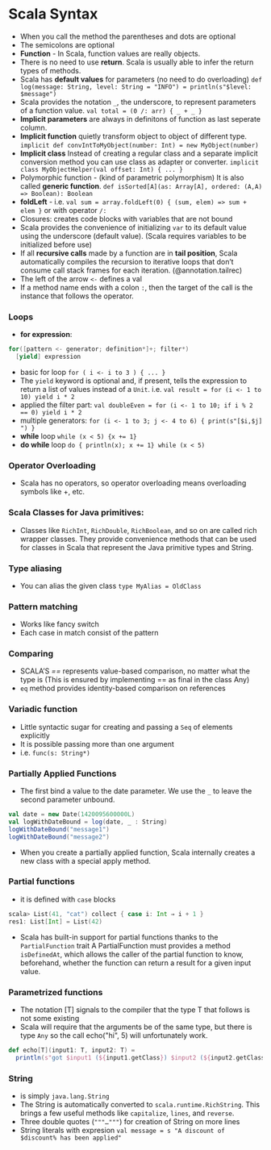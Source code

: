 Scala Syntax
==============

- When you call the method the parentheses and dots are optional
- The semicolons are optional 
- **Function** - In Scala, function values are really objects.
- There is no need to use **return**. Scala is usually able to infer the return types of methods.
- Scala has **default values** for parameters (no need to do overloading)
`def log(message: String, level: String = "INFO") = println(s"$level: $message")`
- Scala provides the notation `_`, the underscore, to represent parameters of a function value. `val total = (0 /: arr) { _ + _ }`
- **Implicit parameters** are always in definitons of function as last seperate column.
- **Implicit function** quietly transform object to object of different type. `implicit def convIntToMyObject(number: Int) = new MyObject(number)`
- **Implicit class** Instead of creating a regular class and a separate implicit conversion method you can use class as adapter or converter.  `implicit class MyObjectHelper(val offset: Int) { ... }`
- Polymorphic function - (kind of parametric polymorphism) It is also called **generic function**. `def isSorted[A](as: Array[A], ordered: (A,A) => Boolean): Boolean`
- **foldLeft** - i.e. `val sum = array.foldLeft(0) { (sum, elem) => sum + elem }` or with operator `/:`
- Closures: creates code blocks with variables that are not bound
- Scala provides the convenience of initializing `var` to its default value using the underscore (default value). (Scala requires variables to be initialized before use)
- If all **recursive calls** made by a function are in **tail position**, Scala automatically compiles the recursion to iterative loops that don’t consume call stack frames for each iteration. (@annotation.tailrec)
- The left of the arrow `<-` defines a val
- If a method name ends with a colon `:`, then the target of the call is the instance that follows the operator.


### Loops
- **for expression**:
```scala
for([pattern <- generator; definition*]+; filter*)
  [yield] expression
```
  - basic for loop `for ( i <- i to 3 ) { ... }`
  - The `yield` keyword is optional and, if present, tells the expression to return a list of values instead of a `Unit`. i.e. `val result = for (i <- 1 to 10) yield i * 2`
  - applied the filter part: `val doubleEven = for (i <- 1 to 10; if i % 2 == 0) yield i * 2`
  - multiple generators: `for (i <- 1 to 3; j <- 4 to 6) { print(s"[$i,$j] ") }`
- **while** loop `while (x < 5) {x += 1}`
- **do while** loop `do { println(x); x += 1} while (x < 5)`

### Operator Overloading
- Scala has no operators, so operator overloading means overloading symbols like +, etc.

### Scala Classes for Java primitives:
- Classes like `RichInt`, `RichDouble`, `RichBoolean`, and so on are called rich wrapper classes. They provide convenience methods that can be used for classes in Scala that represent the Java primitive types and String.

### Type aliasing
- You can alias the given class `type MyAlias = OldClass`

### Pattern matching
- Works like fancy switch
- Each case in match consist of the pattern

### Comparing
- SCALA’S *==* represents value-based comparison, no matter what the type is (This is ensured by implementing == as final in the class Any)
- `eq` method provides identity-based comparison on references

### Variadic function
- Little syntactic sugar for creating and passing a `Seq` of elements explicitly
- It is possible passing more than one argument
- i.e. `func(s: String*)`

### Partially Applied Functions
- The first bind a value to the date parameter. We use the `_` to leave the second parameter unbound.
```scala
val date = new Date(1420095600000L) 	
val logWithDateBound = log(date, _ : String)
logWithDateBound("message1")
logWithDateBound("message2")
```
- When you create a partially applied function, Scala internally creates a new class with a special apply method.

### Partial functions
- it is defined with `case` blocks
```scala
scala> List(41, "cat") collect { case i: Int ⇒ i + 1 }
res1: List[Int] = List(42)
```
- Scala has built-in support for partial functions thanks to the `PartialFunction` trait
A PartialFunction must provides a method `isDefinedAt`, which allows the caller of the partial function to know, beforehand, whether the function can return a result for a given input value.

### Parametrized functions
- The notation [T] signals to the compiler that the type T that follows is not some existing
- Scala will require that the arguments be of the same type, but there is type `Any` so the call echo("hi", 5) will unfortunately work.
```scala
def echo[T](input1: T, input2: T) =
  println(s"got $input1 (${input1.getClass}) $input2 (${input2.getClass})")
```

### String
- is simply `java.lang.String`
- The String is automatically converted to `scala.runtime.RichString`. This brings a few useful methods like `capitalize`, `lines`, and `reverse`.
- Three double quotes (`"""…"""`) for creation of String on more lines
- String literals with expresion `val message = s "A discount of $discount% has been applied"`


